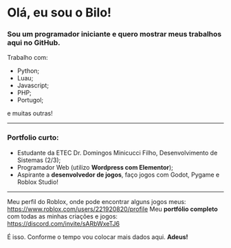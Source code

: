 <h1>Olá, eu sou o <strong>Bilo!</strong></h1>

<h3>Sou um programador iniciante e quero mostrar meus trabalhos aqui no GitHub.</h3>

Trabalho com:
- Python;
- Luau;
- Javascript;
- PHP;
- Portugol;

e muitas outras!

<hr>

<h3>Portfolio curto:</h3>

- Estudante da ETEC Dr. Domingos Minicucci Filho, Desenvolvimento de Sistemas (2/3);
- Programador Web (utilizo <strong>Wordpress com Elementor</strong>);
- Aspirante a <strong>desenvolvedor de jogos</strong>, faço jogos com Godot, Pygame e Roblox Studio!

<hr>

Meu perfil do Roblox, onde pode encontrar alguns jogos meus: https://www.roblox.com/users/221920820/profile
Meu <b>portfólio completo</b> com todas as minhas criações e jogos: https://discord.com/invite/sARbWxeTJ6

É isso. Conforme o tempo vou colocar mais dados aqui. <strong>Adeus!</strong>
